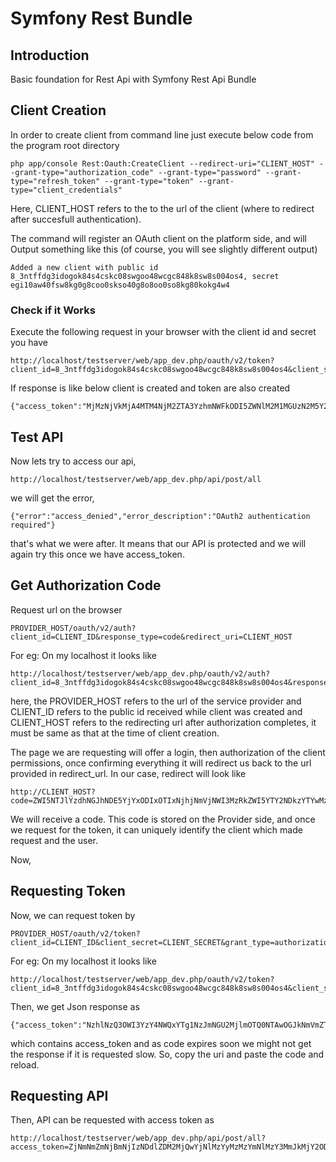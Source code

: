 # Symfony Rest Bundle

## Introduction
Basic foundation for Rest Api with Symfony Rest Api Bundle

## Client Creation
In order to create client from command line just execute below code from the program root directory

```
php app/console Rest:Oauth:CreateClient --redirect-uri="CLIENT_HOST" --grant-type="authorization_code" --grant-type="password" --grant-type="refresh_token" --grant-type="token" --grant-type="client_credentials"
```
Here, CLIENT_HOST refers to the to the url of the client (where to redirect after succesfull authentication).

The command will register an OAuth client on the platform side, and will Output something like this (of course, you will see slightly different output)

```
Added a new client with public id 8_3ntffdg3idogok84s4cskc08swgoo48wcgc848k8sw8s004os4, secret egi10aw40fsw8kg0g8coo0skso40g8o8oo0so8kg80kokg4w4
```

### Check if it Works
Execute the following request in your browser with the client id and secret you have
```
http://localhost/testserver/web/app_dev.php/oauth/v2/token?client_id=8_3ntffdg3idogok84s4cskc08swgoo48wcgc848k8sw8s004os4&client_secret=egi10aw40fsw8kg0g8coo0skso40g8o8oo0so8kg80kokg4w4&grant_type=client_credentials

```

If response is like below client is created and token are also created
```
{"access_token":"MjMzNjVkMjA4MTM4NjM2ZTA3YzhmNWFkODI5ZWNlM2M1MGUzN2M5Y2E0NmZmZWQ3YmY1NzNhM2ExMmM0MzBjOA","expires_in":3600,"token_type":"bearer","scope":null}
```

## Test API
Now lets try to access our api,
```
http://localhost/testserver/web/app_dev.php/api/post/all
```
we will get the error, 
```
{"error":"access_denied","error_description":"OAuth2 authentication required"}
```
that's what we were after. It means that our API is protected and we will again try this once we have access_token.

## Get Authorization Code
Request url on the browser
```
PROVIDER_HOST/oauth/v2/auth?client_id=CLIENT_ID&response_type=code&redirect_uri=CLIENT_HOST
```
For eg: On my localhost it looks like
```
http://localhost/testserver/web/app_dev.php/oauth/v2/auth?client_id=8_3ntffdg3idogok84s4cskc08swgoo48wcgc848k8sw8s004os4&response_type=code&redirect_uri=CLIENT_HOST
```
here, the PROVIDER_HOST refers to the url of the service provider and 
CLIENT_ID refers to the public id received while client was created and
CLIENT_HOST refers to the redirecting url after authorization completes, it must be same as that at the time of client creation.

The page we are requesting will offer a login, then authorization of the client permissions, once confirming everything it will redirect us back to the url provided in redirect_url. In our case, redirect will look like
```
http://CLIENT_HOST?code=ZWI5NTJlYzdhNGJhNDE5YjYxODIxOTIxNjhjNmVjNWI3MzRkZWI5YTY2NDkzYTYwMzJmNTg1NTEyOGIxMzQwOQ
```
We will receive a code. This code is stored on the Provider side, and once we request for the token, it can uniquely identify the client which made request and the user.

Now,
## Requesting Token
Now, we can request token by 
```
PROVIDER_HOST/oauth/v2/token?client_id=CLIENT_ID&client_secret=CLIENT_SECRET&grant_type=authorization_code&redirect_uri=CLIENT_HOST&code=CODE
```
For eg: On my localhost it looks like
```
http://localhost/testserver/web/app_dev.php/oauth/v2/token?client_id=8_3ntffdg3idogok84s4cskc08swgoo48wcgc848k8sw8s004os4&client_secret=egi10aw40fsw8kg0g8coo0skso40g8o8oo0so8kg80kokg4w4&grant_type=authorization_code&redirect_uri=CLIENT_HOST&code=ZWI5NTJlYzdhNGJhNDE5YjYxODIxOTIxNjhjNmVjNWI3MzRkZWI5YTY2NDkzYTYwMzJmNTg1NTEyOGIxMzQwOQ
```

Then, we get Json response as 
```
{"access_token":"NzhlNzQ3OWI3YzY4NWQxYTg1NzJmNGU2MjlmOTQ0NTAwOGJkNmVmZTNkYjc3MjMxZjU3ZTAxMWE3OTE0YWVlOA","expires_in":3600,"token_type":"bearer","scope":null,"refresh_token":"ZDAwMmFjOGM5NjM2ZTZiNzcxMTQwYzBhN2Q1ZDAxMjVlZmJiMDY2NzNlNWZiOWQ0ZjYyYTg4Yjg5MzcxOGJjOA"}
```
which contains access_token and as code expires soon we might not get the response if it is requested slow. So, copy the uri and paste the code and reload.

## Requesting API
Then, API can be requested with access token as
```
http://localhost/testserver/web/app_dev.php/api/post/all?access_token=ZjNmNmZmNjBmNjIzNDdlZDM2MjQwYjNlMzYyMzMzYmNlMzY3MmJkMjY2ODVhMTA5ZjY4YTE1YWU1MzIxZWU3MA&expires_in=3600&token_type=bearer
```